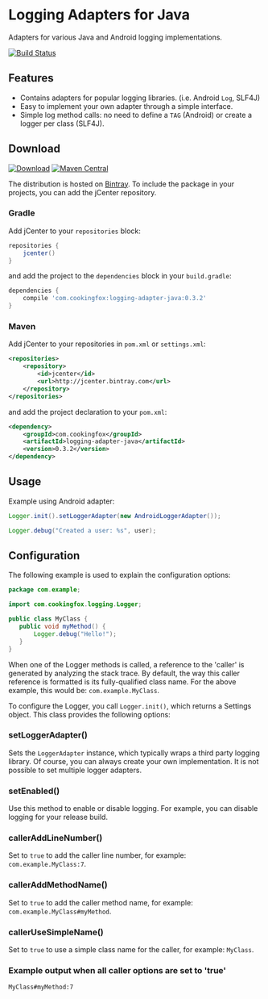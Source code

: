 # Logging Adapters for Java

Adapters for various Java and Android logging implementations.

[![Build Status](https://travis-ci.org/cookingfox/logging-adapter-java.svg?branch=master)](https://travis-ci.org/cookingfox/logging-adapter-java)

## Features

- Contains adapters for popular logging libraries. (i.e. Android `Log`, SLF4J)
- Easy to implement your own adapter through a simple interface.
- Simple log method calls: no need to define a `TAG` (Android) or create a logger per class (SLF4J).

## Download

[![Download](https://api.bintray.com/packages/cookingfox/maven/logging-adapter-java/images/download.svg)](https://bintray.com/cookingfox/maven/logging-adapter-java/_latestVersion)
[![Maven Central](https://maven-badges.herokuapp.com/maven-central/com.cookingfox/logging-adapter-java/badge.svg)](https://maven-badges.herokuapp.com/maven-central/com.cookingfox/logging-adapter-java)

The distribution is hosted on [Bintray](https://bintray.com/cookingfox/maven/logging-adapter-java/view).
To include the package in your projects, you can add the jCenter repository.

### Gradle

Add jCenter to your `repositories` block:

```groovy
repositories {
    jcenter()
}
```

and add the project to the `dependencies` block in your `build.gradle`:

```groovy
dependencies {
    compile 'com.cookingfox:logging-adapter-java:0.3.2'
}
```

### Maven

Add jCenter to your repositories in `pom.xml` or `settings.xml`:

```xml
<repositories>
    <repository>
        <id>jcenter</id>
        <url>http://jcenter.bintray.com</url>
    </repository>
</repositories>
```

and add the project declaration to your `pom.xml`:

```xml
<dependency>
    <groupId>com.cookingfox</groupId>
    <artifactId>logging-adapter-java</artifactId>
    <version>0.3.2</version>
</dependency>
```

## Usage

Example using Android adapter:

```java
Logger.init().setLoggerAdapter(new AndroidLoggerAdapter());

Logger.debug("Created a user: %s", user);
```

## Configuration

The following example is used to explain the configuration options:

```java
package com.example;

import com.cookingfox.logging.Logger;

public class MyClass {
   public void myMethod() {
       Logger.debug("Hello!");
   }
}
```

When one of the Logger methods is called, a reference to the 'caller' is generated by analyzing the
stack trace. By default, the way this caller reference is formatted is its fully-qualified class 
name. For the above example, this would be: `com.example.MyClass`.

To configure the Logger, you call `Logger.init()`, which returns a Settings object. This class
provides the following options:

### setLoggerAdapter()

Sets the `LoggerAdapter` instance, which typically wraps a third party logging library. Of course, 
you can always create your own implementation. It is not possible to set multiple logger adapters.

### setEnabled()

Use this method to enable or disable logging. For example, you can disable logging for your release
build.

### callerAddLineNumber()

Set to `true` to add the caller line number, for example: `com.example.MyClass:7`.

### callerAddMethodName()

Set to `true` to add the caller method name, for example: `com.example.MyClass#myMethod`.

### callerUseSimpleName()

Set to `true` to use a simple class name for the caller, for example: `MyClass`.

### Example output when all caller options are set to 'true'

`MyClass#myMethod:7`
